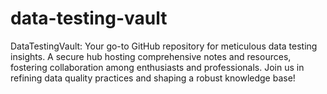 # data-testing-vault
DataTestingVault: Your go-to GitHub repository for meticulous data testing insights. A secure hub hosting comprehensive notes and resources, fostering collaboration among enthusiasts and professionals. Join us in refining data quality practices and shaping a robust knowledge base!
